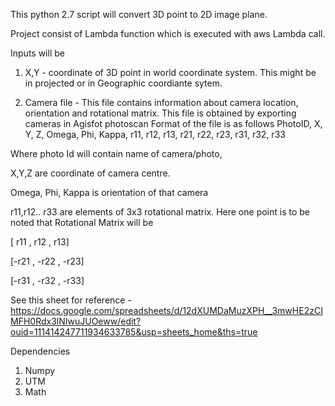 This python 2.7 script will convert 3D point to 2D image plane.

Project consist of Lambda function which is executed with aws Lambda call.

Inputs will be
1. X,Y - coordinate of 3D point in world coordinate system. This might be in 
projected or in Geographic coordiante sytem.

2. Camera file - This file contains information about camera location, 
    orientation and rotational matrix. This file is obtained by exporting
    cameras in Agisfot photoscan
    Format of the file is as follows 
PhotoID, X, Y, Z, Omega, Phi, Kappa, r11, r12, r13, r21, r22, r23, r31, r32, r33

Where photo Id will contain name of camera/photo, 

X,Y,Z are coordinate of camera centre. 

Omega, Phi, Kappa is orientation of that camera


r11,r12.. r33 are elements of 3x3 rotational matrix. Here one point is to be 
noted that Rotational Matrix will be 


[ r11 ,  r12 ,  r13]

[-r21 , -r22 , -r23]

[-r31 , -r32 , -r33]



See this sheet for reference - https://docs.google.com/spreadsheets/d/12dXUMDaMuzXPH__3mwHE2zCIMFH0Rdx3lNIwuJUOeww/edit?ouid=111414247711934633785&usp=sheets_home&ths=true


Dependencies 
1. Numpy 
2. UTM
3. Math
